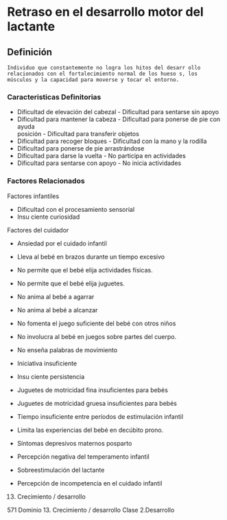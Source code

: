 # Retraso en el desarrollo motor del lactante
## Definición
	Individuo que constantemente no logra los hitos del desarr ollo relacionados con el fortalecimiento normal de los hueso s, los músculos y la capacidad para moverse y tocar el entorno.

### Caracteristicas Definitorias
- Dificultad de elevación del 
cabezal  - Dificultad para sentarse sin apoyo  
- Dificultad para mantener la 
cabeza  - Dificultad para ponerse de pie con 
ayuda  
 posición  - Dificultad para transferir objetos  
- Dificultad para recoger bloques  - Dificultad con la mano y la 
rodilla  
- Dificultad para ponerse de pie   arrastrándose  
- Dificultad para darse la vuelta  - No participa en actividades  
- Dificultad para sentarse con apoyo  - No inicia actividades

### Factores Relacionados
Factores infantiles   
- Dificultad con el procesamiento 
sensorial   
- Insu ciente curiosidad  
 
Factores del cuidador   
- Ansiedad por el cuidado infantil   
- Lleva al bebé en brazos durante 
un tiempo excesivo   
- No permite que el bebé elija 
actividades físicas.   
- No permite que el bebé elija 
juguetes.   
- No anima al bebé a agarrar   
- No anima al bebé a alcanzar   
- No fomenta el juego suficiente 
del bebé con otros niños   
- No involucra al bebé en juegos 
sobre partes del cuerpo.   
- No enseña palabras de movimiento   
 
 
 
- Iniciativa insuficiente   
- Insu ciente persistencia  
 
 
- Juguetes de motricidad fina 
insuficientes para bebés   
- Juguetes de motricidad gruesa 
insuficientes para bebés   
- Tiempo insuficiente entre 
períodos de estimulación infantil   
- Limita las experiencias del bebé 
en decúbito prono.   
- Síntomas depresivos maternos 
posparto   
- Percepción negativa del 
temperamento infantil   
- Sobreestimulación del lactante   
- Percepción de 
incompetencia en el 
cuidado infantil   
 
 
 
 
 
 
 
 
 
 
 
 
 
 13. Crecimiento / desarrollo
 
 
 
 
571 
Dominio 13. Crecimiento / desarrollo  Clase 2.Desarrollo

